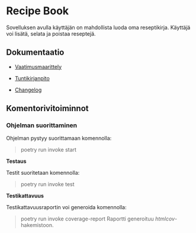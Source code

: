 # Recipe Book

Sovelluksen avulla käyttäjän on mahdollista luoda oma reseptikirja.
Käyttäjä voi lisätä, selata ja poistaa reseptejä.

## Dokumentaatio

- [Vaatimusmaarittely](https://github.com/annehavunen/ot-harjoitustyo/blob/master/dokumentaatio/vaatimusmaarittely.md)

- [Tuntikirjanpito](https://github.com/annehavunen/ot-harjoitustyo/blob/master/dokumentaatio/tuntikirjanpito.md)

- [Changelog](https://github.com/annehavunen/ot-harjoitustyo/blob/master/dokumentaatio/changelog.md)

## Komentorivitoiminnot

### Ohjelman suorittaminen

Ohjelman pystyy suorittamaan komennolla:
> poetry run invoke start

**Testaus**

Testit suoritetaan komennolla:
> poetry run invoke test

**Testikattavuus**

Testikattavuusraportin voi generoida komennolla:
> poetry run invoke coverage-report
Raportti generoituu *htmlcov*-hakemistoon.


